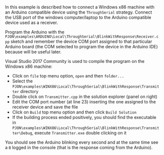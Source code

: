 In this example is described how to connect a Windows x86 machine with an Arduino compatible device using the `ThroughSerial` strategy. Connect the USB port of the windows computer/laptop to the Arduino compatible device used as a receiver.

Program the Arduino with the `PJON\examples\ARDUINO\Local\ThroughSerial\BlinkWithResponse\Receiver.cpp` sketch and remember the device COM port assigned to that particular Arduino board (the COM selected to program the device in the Arduino IDE) because will be useful later.

Visual Studio 2017 Community is used to compile the program on the Windows x86 machine:

- Click on `file` top menu option, `open` and then `folder...`
- Select the `PJON\examples\WINX86\Local\ThroughSerial\BlinkWithResponse\Transmitter` directory
- Double click on `Transmitter.cpp` in the solution explorer (panel on right)
- Edit the COM port number (at line 23) inserting the one assigned to the receiver device and save the file
- Click on `Build` top menu option and then click `Build Solution`  
- If the building process ended positively, you should find the executable in `PJON\examples\WINX86\Local\ThroughSerial\BlinkWithResponse\Transmitter\Debug`, execute `Transmitter.exe` double clicking on it

You should see the Arduino blinking every second and at the same time see a `B` logged in the console (that is the response coming from the Arduino).
